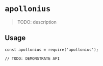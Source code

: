 # `apollonius`

> TODO: description

## Usage

```
const apollonius = require('apollonius');

// TODO: DEMONSTRATE API
```
